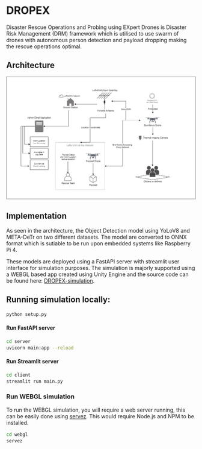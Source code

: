 # DROPEX
Disaster Rescue Operations and Probing using EXpert Drones is Disaster Risk Management (DRM) framework which is utilised to use swarm of drones with autonomous person detection and payload dropping making the rescue operations optimal.

## Architecture
<img width="600" src="assets/dropex-architecture.png" alt="dropex-arch"/>

## Implementation
As seen in the architecture, the Object Detection model using YoLoV8 and META-DeTr on two different datasets. The model are converted to ONNX format which is sutiable to be run upon embedded systems like Raspberry Pi 4.

These models are deployed using a FastAPI server with streamlit user interface for simulation purposes. The simulation is majorly supported using a WEBGL based app created using Unity Engine and the source code can be found here: [DROPEX-simulation](git@github.com:kausthub-kannan/DROPEX-simulation.git).

## Running simulation locally:
```bash
python setup.py
```

#### Run FastAPI server
```bash
cd server
uvicorn main:app --reload
```
#### Run Streamlit server
```bash
cd client
streamlit run main.py
```
### Run WEBGL simulation
To run the WEBGL simulation, you will require a web server running, this can be easily done using [servez](https://github.com/greggman/servez/releases/tag/v1.11.2). This would require Node.js and NPM to be installed.
```bash
cd webgl
servez
```



